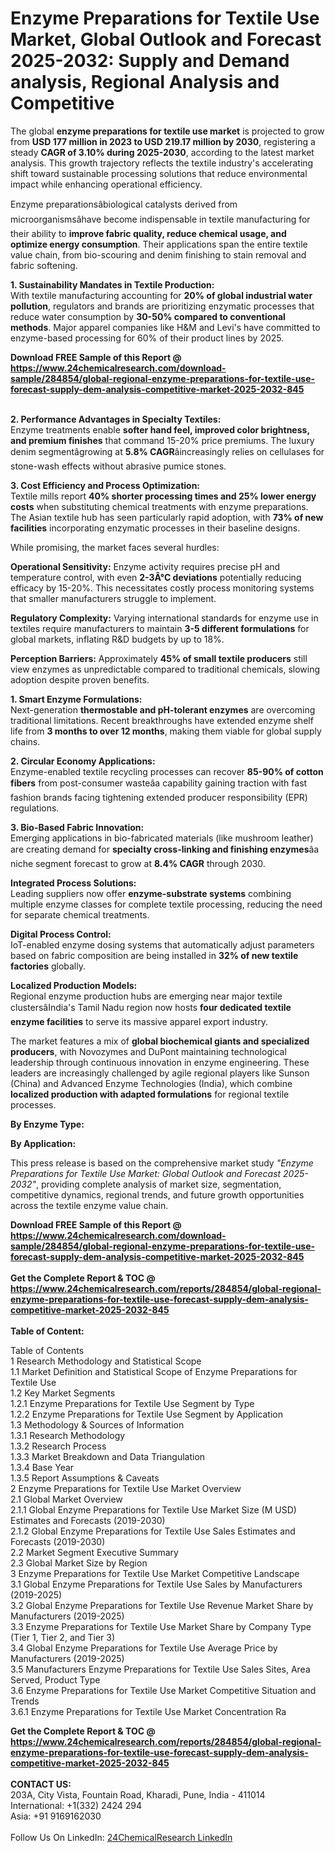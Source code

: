 <h1>Enzyme Preparations for Textile Use Market, Global Outlook and Forecast 2025-2032: Supply and Demand analysis, Regional Analysis and Competitive</h1><p>The global <strong>enzyme preparations for textile use market</strong> is projected to grow from <strong>USD 177 million in 2023 to USD 219.17 million by 2030</strong>, registering a steady <strong>CAGR of 3.10% during 2025-2030</strong>, according to the latest market analysis. This growth trajectory reflects the textile industry's accelerating shift toward sustainable processing solutions that reduce environmental impact while enhancing operational efficiency.</p><p>Enzyme preparationsâbiological catalysts derived from microorganismsâhave become indispensable in textile manufacturing for their ability to <strong>improve fabric quality, reduce chemical usage, and optimize energy consumption</strong>. Their applications span the entire textile value chain, from bio-scouring and denim finishing to stain removal and fabric softening.</p><p><strong>1. Sustainability Mandates in Textile Production:</strong><br>
With textile manufacturing accounting for <strong>20% of global industrial water pollution</strong>, regulators and brands are prioritizing enzymatic processes that reduce water consumption by <strong>30-50% compared to conventional methods</strong>. Major apparel companies like H&amp;M and Levi's have committed to enzyme-based processing for 60% of their product lines by 2025.</p><div><b>Download FREE Sample of this Report @ 
            <a href="https://www.24chemicalresearch.com/download-sample/284854/global-regional-enzyme-preparations-for-textile-use-forecast-supply-dem-analysis-competitive-market-2025-2032-845">
            https://www.24chemicalresearch.com/download-sample/284854/global-regional-enzyme-preparations-for-textile-use-forecast-supply-dem-analysis-competitive-market-2025-2032-845</a></b></div><br><p><strong>2. Performance Advantages in Specialty Textiles:</strong><br>
Enzyme treatments enable <strong>softer hand feel, improved color brightness, and premium finishes</strong> that command 15-20% price premiums. The luxury denim segmentâgrowing at <strong>5.8% CAGR</strong>âincreasingly relies on cellulases for stone-wash effects without abrasive pumice stones.</p><p><strong>3. Cost Efficiency and Process Optimization:</strong><br>
Textile mills report <strong>40% shorter processing times and 25% lower energy costs</strong> when substituting chemical treatments with enzyme preparations. The Asian textile hub has seen particularly rapid adoption, with <strong>73% of new facilities</strong> incorporating enzymatic processes in their baseline designs.</p><p>While promising, the market faces several hurdles:</p><p><strong>Operational Sensitivity:</strong> Enzyme activity requires precise pH and temperature control, with even <strong>2-3Â°C deviations</strong> potentially reducing efficacy by 15-20%. This necessitates costly process monitoring systems that smaller manufacturers struggle to implement.</p><p><strong>Regulatory Complexity:</strong> Varying international standards for enzyme use in textiles require manufacturers to maintain <strong>3-5 different formulations</strong> for global markets, inflating R&amp;D budgets by up to 18%.</p><p><strong>Perception Barriers:</strong> Approximately <strong>45% of small textile producers</strong> still view enzymes as unpredictable compared to traditional chemicals, slowing adoption despite proven benefits.</p><p><strong>1. Smart Enzyme Formulations:</strong><br>
Next-generation <strong>thermostable and pH-tolerant enzymes</strong> are overcoming traditional limitations. Recent breakthroughs have extended enzyme shelf life from <strong>3 months to over 12 months</strong>, making them viable for global supply chains.</p><p><strong>2. Circular Economy Applications:</strong><br>
Enzyme-enabled textile recycling processes can recover <strong>85-90% of cotton fibers</strong> from post-consumer wasteâa capability gaining traction with fast fashion brands facing tightening extended producer responsibility (EPR) regulations.</p><p><strong>3. Bio-Based Fabric Innovation:</strong><br>
Emerging applications in bio-fabricated materials (like mushroom leather) are creating demand for <strong>specialty cross-linking and finishing enzymes</strong>âa niche segment forecast to grow at <strong>8.4% CAGR</strong> through 2030.</p><p><strong>Integrated Process Solutions:</strong><br>
	Leading suppliers now offer <strong>enzyme-substrate systems</strong> combining multiple enzyme classes for complete textile processing, reducing the need for separate chemical treatments.</p><p><strong>Digital Process Control:</strong><br>
	IoT-enabled enzyme dosing systems that automatically adjust parameters based on fabric composition are being installed in <strong>32% of new textile factories</strong> globally.</p><p><strong>Localized Production Models:</strong><br>
	Regional enzyme production hubs are emerging near major textile clustersâIndia's Tamil Nadu region now hosts <strong>four dedicated textile enzyme facilities</strong> to serve its massive apparel export industry.</p><p>The market features a mix of <strong>global biochemical giants and specialized producers</strong>, with Novozymes and DuPont maintaining technological leadership through continuous innovation in enzyme engineering. These leaders are increasingly challenged by agile regional players like Sunson (China) and Advanced Enzyme Technologies (India), which combine <strong>localized production with adapted formulations</strong> for regional textile processes.</p><p><strong>By Enzyme Type:</strong></p><p><strong>By Application:</strong></p><p>This press release is based on the comprehensive market study <em>"Enzyme Preparations for Textile Use Market: Global Outlook and Forecast 2025-2032"</em>, providing complete analysis of market size, segmentation, competitive dynamics, regional trends, and future growth opportunities across the textile enzyme value chain.</p><div><b>Download FREE Sample of this Report @ 
            <a href="https://www.24chemicalresearch.com/download-sample/284854/global-regional-enzyme-preparations-for-textile-use-forecast-supply-dem-analysis-competitive-market-2025-2032-845">
            https://www.24chemicalresearch.com/download-sample/284854/global-regional-enzyme-preparations-for-textile-use-forecast-supply-dem-analysis-competitive-market-2025-2032-845</a></b></div><br><div><b>Get the Complete Report & TOC @ 
            <a href="https://www.24chemicalresearch.com/reports/284854/global-regional-enzyme-preparations-for-textile-use-forecast-supply-dem-analysis-competitive-market-2025-2032-845">
            https://www.24chemicalresearch.com/reports/284854/global-regional-enzyme-preparations-for-textile-use-forecast-supply-dem-analysis-competitive-market-2025-2032-845</a></b></div><br>
            <b>Table of Content:</b><p>Table of Contents<br />
1 Research Methodology and Statistical Scope<br />
1.1 Market Definition and Statistical Scope of Enzyme Preparations for Textile Use<br />
1.2 Key Market Segments<br />
1.2.1 Enzyme Preparations for Textile Use Segment by Type<br />
1.2.2 Enzyme Preparations for Textile Use Segment by Application<br />
1.3 Methodology & Sources of Information<br />
1.3.1 Research Methodology<br />
1.3.2 Research Process<br />
1.3.3 Market Breakdown and Data Triangulation<br />
1.3.4 Base Year<br />
1.3.5 Report Assumptions & Caveats<br />
2 Enzyme Preparations for Textile Use Market Overview<br />
2.1 Global Market Overview<br />
2.1.1 Global Enzyme Preparations for Textile Use Market Size (M USD) Estimates and Forecasts (2019-2030)<br />
2.1.2 Global Enzyme Preparations for Textile Use Sales Estimates and Forecasts (2019-2030)<br />
2.2 Market Segment Executive Summary<br />
2.3 Global Market Size by Region<br />
3 Enzyme Preparations for Textile Use Market Competitive Landscape<br />
3.1 Global Enzyme Preparations for Textile Use Sales by Manufacturers (2019-2025)<br />
3.2 Global Enzyme Preparations for Textile Use Revenue Market Share by Manufacturers (2019-2025)<br />
3.3 Enzyme Preparations for Textile Use Market Share by Company Type (Tier 1, Tier 2, and Tier 3)<br />
3.4 Global Enzyme Preparations for Textile Use Average Price by Manufacturers (2019-2025)<br />
3.5 Manufacturers Enzyme Preparations for Textile Use Sales Sites, Area Served, Product Type<br />
3.6 Enzyme Preparations for Textile Use Market Competitive Situation and Trends<br />
3.6.1 Enzyme Preparations for Textile Use Market Concentration Ra</p><div><b>Get the Complete Report & TOC @ 
            <a href="https://www.24chemicalresearch.com/reports/284854/global-regional-enzyme-preparations-for-textile-use-forecast-supply-dem-analysis-competitive-market-2025-2032-845">
            https://www.24chemicalresearch.com/reports/284854/global-regional-enzyme-preparations-for-textile-use-forecast-supply-dem-analysis-competitive-market-2025-2032-845</a></b></div><br><b>CONTACT US:</b><br>
            203A, City Vista, Fountain Road, Kharadi, Pune, India - 411014<br>
            International: +1(332) 2424 294<br>
            Asia: +91 9169162030 <br><br>
            Follow Us On LinkedIn: <a href="https://www.linkedin.com/company/24chemicalresearch/">24ChemicalResearch LinkedIn</a>